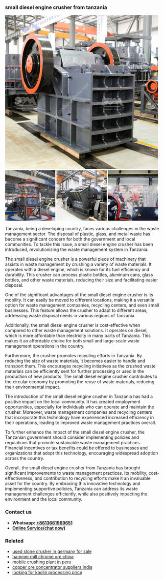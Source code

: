 <h3>small diesel engine crusher from tanzania</h3><img src='1702950489.jpg' alt=''><p>Tanzania, being a developing country, faces various challenges in the waste management sector. The disposal of plastic, glass, and metal waste has become a significant concern for both the government and local communities. To tackle this issue, a small diesel engine crusher has been introduced, revolutionizing the waste management system in Tanzania.</p><p>The small diesel engine crusher is a powerful piece of machinery that assists in waste management by crushing a variety of waste materials. It operates with a diesel engine, which is known for its fuel efficiency and durability. This crusher can process plastic bottles, aluminum cans, glass bottles, and other waste materials, reducing their size and facilitating easier disposal.</p><p>One of the significant advantages of the small diesel engine crusher is its mobility. It can easily be moved to different locations, making it a versatile option for waste management companies, recycling centers, and even small businesses. This feature allows the crusher to adapt to different areas, addressing waste disposal needs in various regions of Tanzania.</p><p>Additionally, the small diesel engine crusher is cost-effective when compared to other waste management solutions. It operates on diesel, which is more affordable than electricity in many parts of Tanzania. This makes it an affordable choice for both small and large-scale waste management operations in the country.</p><p>Furthermore, the crusher promotes recycling efforts in Tanzania. By reducing the size of waste materials, it becomes easier to handle and transport them. This encourages recycling initiatives as the crushed waste materials can be efficiently sent for further processing or used in the production of new products. The small diesel engine crusher contributes to the circular economy by promoting the reuse of waste materials, reducing their environmental impact.</p><p>The introduction of the small diesel engine crusher in Tanzania has had a positive impact on the local community. It has created employment opportunities, especially for individuals who can operate and maintain the crusher. Moreover, waste management companies and recycling centers that incorporate this technology have experienced increased efficiency in their operations, leading to improved waste management practices overall.</p><p>To further enhance the impact of the small diesel engine crusher, the Tanzanian government should consider implementing policies and regulations that promote sustainable waste management practices. Financial incentives or tax benefits could be offered to businesses and organizations that adopt this technology, encouraging widespread adoption across the country.</p><p>Overall, the small diesel engine crusher from Tanzania has brought significant improvements to waste management practices. Its mobility, cost-effectiveness, and contribution to recycling efforts make it an invaluable asset for the country. By embracing this innovative technology and implementing supportive policies, Tanzania can address its waste management challenges efficiently, while also positively impacting the environment and the local community.</p><h3>Contact us</h3><ul><li><strong>Whatsapp:&nbsp;<a href="https://wa.me/8613661969651">+8613661969651</a></strong></li><li><a href="https://swt.shibang-china.com/?git&amp;zhl&amp;small diesel engine crusher from tanzania"><strong>Online Service(chat now)</strong></a></li></ul><h3>Related</h3><ul><li><a href='used stone crusher in germany for sale.md'>used stone crusher in germany for sale</a></li><li><a href='hammer mill chrome ore china.md'>hammer mill chrome ore china</a></li><li><a href='mobile crushing plant in peru.md'>mobile crushing plant in peru</a></li><li><a href='copper ore concentrator suppliers india.md'>copper ore concentrator suppliers india</a></li><li><a href='looking for kaolin processing price.md'>looking for kaolin processing price</a></li></ul>